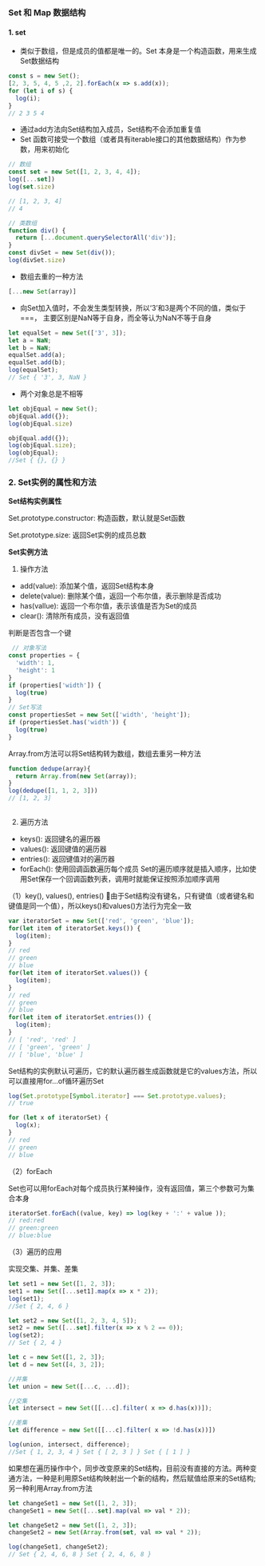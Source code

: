 ### Set 和 Map 数据结构
#### 1. set

- 类似于数组，但是成员的值都是唯一的。Set 本身是一个构造函数，用来生成Set数据结构

```javascript
const s = new Set();
[2, 3, 5, 4, 5 ,2, 2].forEach(x => s.add(x));
for (let i of s) {
  log(i);
}
// 2 3 5 4
```
- 通过add方法向Set结构加入成员，Set结构不会添加重复值
- Set 函数可接受一个数组（或者具有iterable接口的其他数据结构）作为参数，用来初始化

```javascript
// 数组
const set = new Set([1, 2, 3, 4, 4]);
log([...set])
log(set.size)

// [1, 2, 3, 4]
// 4

// 类数组
function div() {
  return [...document.querySelectorAll('div')];
}
const divSet = new Set(div());
log(divSet.size)
```
- 数组去重的一种方法

```javascript
[...new Set(array)]
```

- 向Set加入值时，不会发生类型转换，所以‘3’和3是两个不同的值，类似于===， 主要区别是NaN等于自身，而全等认为NaN不等于自身

```javascript
let equalSet = new Set(['3', 3]);
let a = NaN;
let b = NaN;
equalSet.add(a);
equalSet.add(b);
log(equalSet);
// Set { '3', 3, NaN }
```
- 两个对象总是不相等

```javascript
let objEqual = new Set();
objEqual.add({});
log(objEqual.size)

objEqual.add({});
log(objEqual.size);
log(objEqual);
//Set { {}, {} }
```

### 2. Set实例的属性和方法

**Set结构实例属性**

Set.prototype.constructor: 构造函数，默认就是Set函数

Set.prototype.size: 返回Set实例的成员总数

**Set实例方法**
1. 操作方法
- add(value): 添加某个值，返回Set结构本身
- delete(value): 删除某个值，返回一个布尔值，表示删除是否成功
- has(vallue): 返回一个布尔值，表示该值是否为Set的成员
- clear(): 清除所有成员，没有返回值

判断是否包含一个键

```javascript
 // 对象写法
const properties = {
  'width': 1,
  'height': 1
}
if (properties['width']) {
  log(true)
}
// Set写法
const propertiesSet = new Set(['width', 'height']);
if (propertiesSet.has('width')) {
  log(true)
}

```
Array.from方法可以将Set结构转为数组，数组去重另一种方法
```javascript
function dedupe(array){
  return Array.from(new Set(array));
}
log(dedupe([1, 1, 2, 3]))
// [1, 2, 3]
 
```
2. 遍历方法
- keys(): 返回键名的遍历器
- values(): 返回键值的遍历器
- entries(): 返回键值对的遍历器
- forEach(): 使用回调函数遍历每个成员
Set的遍历顺序就是插入顺序，比如使用Set保存一个回调函数列表，调用时就能保证按照添加顺序调用

（1）key(), values(), entries()
  由于Set结构没有键名，只有键值（或者键名和键值是同一个值），所以keys()和values()方法行为完全一致

```javascript
var iteratorSet = new Set(['red', 'green', 'blue']);
for(let item of iteratorSet.keys()) {
  log(item);
}
// red
// green
// blue
for(let item of iteratorSet.values()) {
  log(item);
}
// red
// green
// blue
for(let item of iteratorSet.entries()) {
  log(item);
}
// [ 'red', 'red' ]
// [ 'green', 'green' ]
// [ 'blue', 'blue' ]
```
Set结构的实例默认可遍历，它的默认遍历器生成函数就是它的values方法，所以可以直接用for...of循环遍历Set
```javascript
log(Set.prototype[Symbol.iterator] === Set.prototype.values);
// true

for (let x of iteratorSet) {
  log(x);
}
// red
// green
// blue

```
（2）forEach

Set也可以用forEach对每个成员执行某种操作，没有返回值，第三个参数可为集合本身

```javascript
iteratorSet.forEach((value, key) => log(key + ':' + value ));
// red:red
// green:green
// blue:blue
```
（3）遍历的应用

实现交集、并集、差集

```javascript
let set1 = new Set([1, 2, 3]);
set1 = new Set([...set1].map(x => x * 2));
log(set1);
//Set { 2, 4, 6 }

let set2 = new Set([1, 2, 3, 4, 5]);
set2 = new Set([...set].filter(x => x % 2 == 0));
log(set2);
// Set { 2, 4 }

let c = new Set([1, 2, 3]);
let d = new Set([4, 3, 2]);

//并集
let union = new Set([...c, ...d]);

//交集
let intersect = new Set([[...c].filter( x => d.has(x))]);

//差集
let difference = new Set([[...c].filter( x => !d.has(x))])

log(union, intersect, difference);
//Set { 1, 2, 3, 4 } Set { [ 2, 3 ] } Set { [ 1 ] }
```
如果想在遍历操作中个，同步改变原来的Set结构，目前没有直接的方法。两种变通方法，一种是利用原Set结构映射出一个新的结构，然后赋值给原来的Set结构;另一种利用Array.from方法
```javascript
let changeSet1 = new Set([1, 2, 3]);
changeSet1 = new Set([...set].map(val => val * 2));

let changeSet2 = new Set([1, 2, 3]);
changeSet2 = new Set(Array.from(set, val => val * 2));

log(changeSet1, changeSet2);
// Set { 2, 4, 6, 8 } Set { 2, 4, 6, 8 }
```